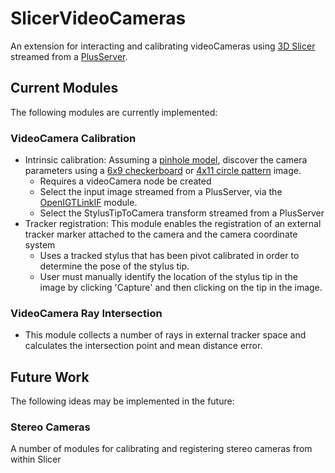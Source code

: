 # SlicerVideoCameras
An extension for interacting and calibrating videoCameras using [3D Slicer](https://www.github.com/Slicer/Slicer) streamed from a [PlusServer](http://perk-software.cs.queensu.ca/plus/doc/nightly/user/ApplicationPlusServer.html).

## Current Modules
The following modules are currently implemented:

### VideoCamera Calibration
* Intrinsic calibration: Assuming a [pinhole model](http://opencv-python-tutroals.readthedocs.io/en/latest/py_tutorials/py_calib3d/py_calibration/py_calibration.html), discover the camera parameters using a [6x9  checkerboard](https://github.com/VASST/SlicerVideoCameras/blob/master/Documentation/checkerboardPattern.png) or [4x11 circle pattern](https://github.com/VASST/SlicerVideoCameras/blob/master/Documentation/circles_pattern.png) image.
  * Requires a videoCamera node be created
  * Select the input image streamed from a PlusServer, via the [OpenIGTLinkIF](https://github.com/openigtlink/SlicerOpenIGTLink) module.
  * Select the StylusTipToCamera transform streamed from a PlusServer
* Tracker registration: This module enables the registration of an external tracker marker attached to the camera and the camera coordinate system
  * Uses a tracked stylus that has been pivot calibrated in order to determine the pose of the stylus tip.
  * User must manually identify the location of the stylus tip in the image by clicking 'Capture' and then clicking on the tip in the image.

### VideoCamera Ray Intersection
* This module collects a number of rays in external tracker space and calculates the intersection point and mean distance error.

## Future Work
The following ideas may be implemented in the future:

### Stereo Cameras
A number of modules for calibrating and registering stereo cameras from within Slicer
